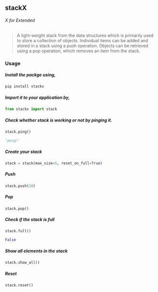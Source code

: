 ## stackX
###### X for Extended
> A light-weight stack from the data structures which is primarily used to store a collection of objects. Individual items can be added and stored in a stack using a push operation. Objects can be retrieved using a pop operation, which removes an item from the stack.

### Usage

##### Install the packge using,
```python
pip install stackx
```


##### Import it to your application by,
```python
from stackx import stack
```


##### Check whether stack is working or not by pinging it.
```python
stack.ping()
```
```python
'pong!'
```

##### Create your stack
```python
stack = stack(max_size=5, reset_on_full=True)
```

##### Push
```python
stack.push(10)
```

##### Pop
```python
stack.pop()
```

##### Check if the stack is full
```python
stack.full()
```
```python
False
```

##### Show all elements in the stack
```python
stack.show_all()
```
##### Reset
```python
stack.reset()
```

